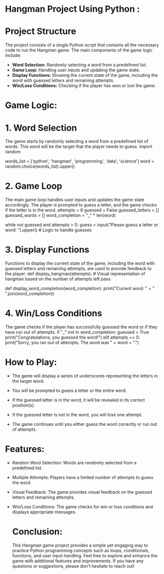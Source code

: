 # Hangman Project Using Python :

# Project Structure
The project consists of a single Python script that contains all the necessary code to run the Hangman game. The main components of the game logic include:

- **Word Selection:** Randomly selecting a word from a predefined list.
- **Game Loop:** Handling user inputs and updating the game state.
- **Display Functions:** Showing the current state of the game, including the word with guessed letters and remaining attempts.
- **Win/Loss Conditions:** Checking if the player has won or lost the game.

# Game Logic: 
# 1. Word Selection
The game starts by randomly selecting a word from a predefined list of words. This word will be the target that the player needs to guess.
import random

words_list = ['python', 'hangman', 'programming', 'data', 'science']
word = random.choice(words_list).upper()
# 2. Game Loop
The main game loop handles user inputs and updates the game state accordingly. The player is prompted to guess a letter, and the game checks if the letter is in the word.
attempts = 6
guessed = False
guessed_letters = []
guessed_words = []
word_completion = "_" * len(word)

while not guessed and attempts > 0:
    guess = input("Please guess a letter or word: ").upper()
    # Logic to handle guesses
# 3. Display Functions
Functions to display the current state of the game, including the word with guessed letters and remaining attempts, are used to provide feedback to the player.
def display_hangman(attempts):
    # Visual representation of hangman based on the number of attempts left
    pass

def display_word_completion(word_completion):
    print("Current word: " + " ".join(word_completion))
# 4. Win/Loss Conditions
The game checks if the player has successfully guessed the word or if they have run out of attempts.
if "_" not in word_completion:
    guessed = True
    print("Congratulations, you guessed the word!")
elif attempts == 0:
    print("Sorry, you ran out of attempts. The word was " + word + ".")
# How to Play:
- The game will display a series of underscores representing the letters in the target word.

- You will be prompted to guess a letter or the entire word.

- If the guessed letter is in the word, it will be revealed in its correct position(s).

- If the guessed letter is not in the word, you will lose one attempt.

- The game continues until you either guess the word correctly or run out of attempts.

# Features:
- Random Word Selection: Words are randomly selected from a predefined list.

- Multiple Attempts: Players have a limited number of attempts to guess the word.

- Visual Feedback: The game provides visual feedback on the guessed letters and remaining attempts.

- Win/Loss Conditions: The game checks for win or loss conditions and displays appropriate messages.

  # Conclusion:
  This Hangman game project provides a simple yet engaging way to practice Python programming concepts such as loops, conditionals, functions, and user input handling. Feel free to explore and enhance the game with additional features and improvements. If you have any questions or suggestions, please don't hesitate to reach out!
